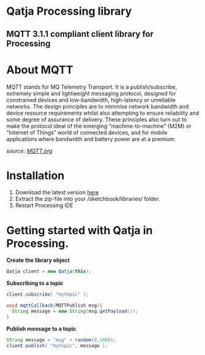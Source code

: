 Qatja Processing library
==========

## MQTT 3.1.1 compliant client library for Processing

# About MQTT
MQTT stands for MQ Telemetry Transport. It is a publish/subscribe, extremely simple and lightweight messaging protocol, designed for constrained devices and low-bandwidth, high-latency or unreliable networks. The design principles are to minimise network bandwidth and device resource requirements whilst also attempting to ensure reliability and some degree of assurance of delivery. These principles also turn out to make the protocol ideal of the emerging “machine-to-machine” (M2M) or “Internet of Things” world of connected devices, and for mobile applications where bandwidth and battery power are at a premium.

*source: [MQTT.org](http://www.mqtt.org)*

# Installation

1. Download the latest version [here](https://github.com/Qatja/processing/releases/tag/0.1.1)
2. Extract the zip-file into your /sketchbook/libraries/ folder.
3. Restart Processing IDE

# Getting started with Qatja in Processing.

**Create the library object**

``` java
Qatja client = new Qatja(this);
```

**Subscribing to a topic**

``` java
client.subscribe( "mytopic" );

void mqttCallback(MQTTPublish msg){
  String message = new String(msg.getPayload());
}
```

**Publish message to a topic**

``` java
String message = "msg" + random(0,1000);
client.publish( "mytopic", message );
```
